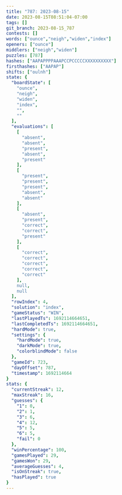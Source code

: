 ```yaml
---
title: "787: 2023-08-15"
date: 2023-08-15T08:51:04-07:00
tags: []
git_branch: 2023-08-15_787
contests: []
words: ["ounce","neigh","widen","index"]
openers: ["ounce"]
middlers: ["neigh","widen"]
puzzles: [787]
hashes: ["AAPAPPPPAAAPCCPCCCCCXXXXXXXXXX"]
firsthashes: ["AAPAP"]
shifts: ["oulnh"]
state: {
  "boardState": [
    "ounce",
    "neigh",
    "widen",
    "index",
    "",
    ""
  ],
  "evaluations": [
    [
      "absent",
      "absent",
      "present",
      "absent",
      "present"
    ],
    [
      "present",
      "present",
      "present",
      "absent",
      "absent"
    ],
    [
      "absent",
      "present",
      "correct",
      "correct",
      "present"
    ],
    [
      "correct",
      "correct",
      "correct",
      "correct",
      "correct"
    ],
    null,
    null
  ],
  "rowIndex": 4,
  "solution": "index",
  "gameStatus": "WIN",
  "lastPlayedTs": 1692114664651,
  "lastCompletedTs": 1692114664651,
  "hardMode": true,
  "settings": {
    "hardMode": true,
    "darkMode": true,
    "colorblindMode": false
  },
  "gameId": 723,
  "dayOffset": 787,
  "timestamp": 1692114664
}
stats: {
  "currentStreak": 12,
  "maxStreak": 16,
  "guesses": {
    "1": 0,
    "2": 1,
    "3": 6,
    "4": 12,
    "5": 5,
    "6": 5,
    "fail": 0
  },
  "winPercentage": 100,
  "gamesPlayed": 29,
  "gamesWon": 29,
  "averageGuesses": 4,
  "isOnStreak": true,
  "hasPlayed": true
}
---
```

<!-- more -->
